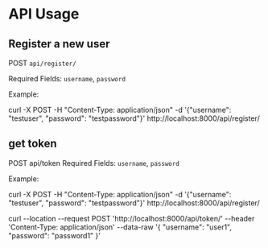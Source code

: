 # API Usage

## Register a new user

POST `api/register/`

Required Fields: `username`, `password`

Example: 

curl -X POST -H "Content-Type: application/json" -d '{"username": "testuser", "password": "testpassword"}' http://localhost:8000/api/register/

## get token

POST api/token
Required Fields: `username`, `password`

Example: 

curl -X POST -H "Content-Type: application/json" -d '{"username": "testuser", "password": "testpassword"}' http://localhost:8000/api/register/

curl --location --request POST 'http://localhost:8000/api/token/'
--header 'Content-Type: application/json'
--data-raw '{
  "username": "user1",
  "password": "password1"
}'